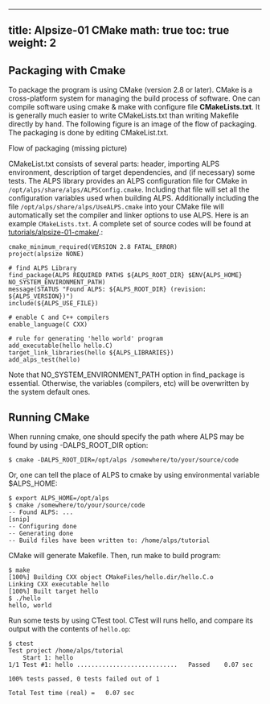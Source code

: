 
---
title: Alpsize-01 CMake
math: true
toc: true
weight: 2
---

## Packaging with Cmake

To package the program is using CMake (version 2.8 or later). CMake is a cross-platform system for managing the build process of software. One can compile software using cmake & make with configure file **CMakeLists.txt**. It is generally much easier to write CMakeLists.txt than writing Makefile directly by hand. The following figure is an image of the flow of packaging. The packaging is done by editing CMakeList.txt.

Flow of packaging (missing picture)

CMakeList.txt consists of several parts: header, importing ALPS environment, description of target dependencies, and (if necessary) some tests.
The ALPS library provides an ALPS configuration file for CMake in `/opt/alps/share/alps/ALPSConfig.cmake`. Including that file will set all the configuration variables used when building ALPS. Additionally including the file `/opt/alps/share/alps/UseALPS.cmake` into your CMake file will automatically set the compiler and linker options to use ALPS. Here is an example `CMakeLists.txt`. A complete set of source codes will be found at [tutorials/alpsize-01-cmake/]().:

    cmake_minimum_required(VERSION 2.8 FATAL_ERROR)
    project(alpsize NONE)
 
    # find ALPS Library
    find_package(ALPS REQUIRED PATHS ${ALPS_ROOT_DIR} $ENV{ALPS_HOME} NO_SYSTEM_ENVIRONMENT_PATH)
    message(STATUS "Found ALPS: ${ALPS_ROOT_DIR} (revision: ${ALPS_VERSION})")
    include(${ALPS_USE_FILE})
 
    # enable C and C++ compilers
    enable_language(C CXX)
 
    # rule for generating 'hello world' program
    add_executable(hello hello.C)
    target_link_libraries(hello ${ALPS_LIBRARIES})
    add_alps_test(hello)
    
Note that NO_SYSTEM_ENVIRONMENT_PATH option in find_package is essential. Otherwise, the variables (compilers, etc) will be overwritten by the system default ones.

## Running CMake

When running cmake, one should specify the path where ALPS may be found by using -DALPS_ROOT_DIR option:

    $ cmake -DALPS_ROOT_DIR=/opt/alps /somewhere/to/your/source/code
    
Or, one can tell the place of ALPS to cmake by using environmental variable $ALPS_HOME:

    $ export ALPS_HOME=/opt/alps
    $ cmake /somewhere/to/your/source/code
    -- Found ALPS: ...
    [snip]
    -- Configuring done
    -- Generating done
    -- Build files have been written to: /home/alps/tutorial
    
CMake will generate Makefile. Then, run make to build program:

    $ make
    [100%] Building CXX object CMakeFiles/hello.dir/hello.C.o
    Linking CXX executable hello
    [100%] Built target hello
    $ ./hello
    hello, world
    
Run some tests by using CTest tool. CTest will runs hello, and compare its output with the contents of `hello.op`:

    $ ctest
    Test project /home/alps/tutorial
        Start 1: hello
    1/1 Test #1: hello ............................   Passed    0.07 sec

    100% tests passed, 0 tests failed out of 1

    Total Test time (real) =   0.07 sec

